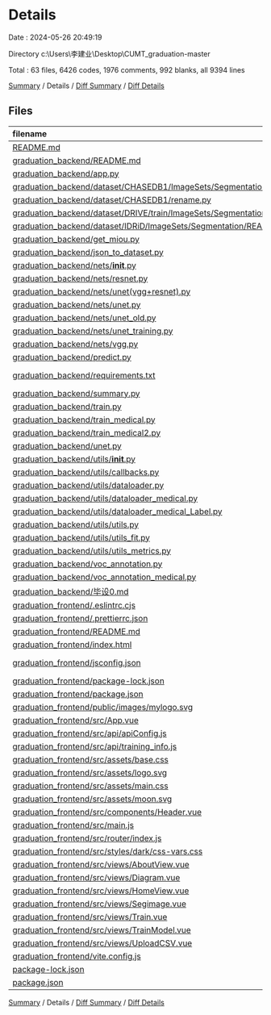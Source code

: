 # Details

Date : 2024-05-26 20:49:19

Directory c:\\Users\\李建业\\Desktop\\CUMT_graduation-master

Total : 63 files,  6426 codes, 1976 comments, 992 blanks, all 9394 lines

[Summary](results.md) / Details / [Diff Summary](diff.md) / [Diff Details](diff-details.md)

## Files
| filename | language | code | comment | blank | total |
| :--- | :--- | ---: | ---: | ---: | ---: |
| [README.md](/README.md) | Markdown | 82 | 0 | 45 | 127 |
| [graduation_backend/README.md](/graduation_backend/README.md) | Markdown | 139 | 0 | 43 | 182 |
| [graduation_backend/app.py](/graduation_backend/app.py) | Python | 108 | 23 | 18 | 149 |
| [graduation_backend/dataset/CHASEDB1/ImageSets/Segmentation/README.md](/graduation_backend/dataset/CHASEDB1/ImageSets/Segmentation/README.md) | Markdown | 1 | 0 | 2 | 3 |
| [graduation_backend/dataset/CHASEDB1/rename.py](/graduation_backend/dataset/CHASEDB1/rename.py) | Python | 9 | 2 | 2 | 13 |
| [graduation_backend/dataset/DRIVE/train/ImageSets/Segmentation/README.md](/graduation_backend/dataset/DRIVE/train/ImageSets/Segmentation/README.md) | Markdown | 1 | 0 | 2 | 3 |
| [graduation_backend/dataset/IDRiD/ImageSets/Segmentation/README.md](/graduation_backend/dataset/IDRiD/ImageSets/Segmentation/README.md) | Markdown | 1 | 0 | 2 | 3 |
| [graduation_backend/get_miou.py](/graduation_backend/get_miou.py) | Python | 38 | 17 | 8 | 63 |
| [graduation_backend/json_to_dataset.py](/graduation_backend/json_to_dataset.py) | Python | 55 | 2 | 13 | 70 |
| [graduation_backend/nets/__init__.py](/graduation_backend/nets/__init__.py) | Python | 0 | 1 | 0 | 1 |
| [graduation_backend/nets/resnet.py](/graduation_backend/nets/resnet.py) | Python | 122 | 24 | 40 | 186 |
| [graduation_backend/nets/unet(vgg+resnet).py](/graduation_backend/nets/unet(vgg+resnet).py) | Python | 80 | 25 | 30 | 135 |
| [graduation_backend/nets/unet.py](/graduation_backend/nets/unet.py) | Python | 75 | 29 | 29 | 133 |
| [graduation_backend/nets/unet_old.py](/graduation_backend/nets/unet_old.py) | Python | 48 | 2 | 13 | 63 |
| [graduation_backend/nets/unet_training.py](/graduation_backend/nets/unet_training.py) | Python | 91 | 4 | 19 | 114 |
| [graduation_backend/nets/vgg.py](/graduation_backend/nets/vgg.py) | Python | 60 | 6 | 10 | 76 |
| [graduation_backend/predict.py](/graduation_backend/predict.py) | Python | 112 | 54 | 16 | 182 |
| [graduation_backend/requirements.txt](/graduation_backend/requirements.txt) | pip requirements | 11 | 0 | 0 | 11 |
| [graduation_backend/summary.py](/graduation_backend/summary.py) | Python | 17 | 9 | 5 | 31 |
| [graduation_backend/train.py](/graduation_backend/train.py) | Python | 217 | 249 | 42 | 508 |
| [graduation_backend/train_medical.py](/graduation_backend/train_medical.py) | Python | 195 | 249 | 47 | 491 |
| [graduation_backend/train_medical2.py](/graduation_backend/train_medical2.py) | Python | 209 | 262 | 50 | 521 |
| [graduation_backend/unet.py](/graduation_backend/unet.py) | Python | 257 | 278 | 63 | 598 |
| [graduation_backend/utils/__init__.py](/graduation_backend/utils/__init__.py) | Python | 0 | 1 | 0 | 1 |
| [graduation_backend/utils/callbacks.py](/graduation_backend/utils/callbacks.py) | Python | 143 | 55 | 41 | 239 |
| [graduation_backend/utils/dataloader.py](/graduation_backend/utils/dataloader.py) | Python | 94 | 34 | 22 | 150 |
| [graduation_backend/utils/dataloader_medical.py](/graduation_backend/utils/dataloader_medical.py) | Python | 119 | 322 | 95 | 536 |
| [graduation_backend/utils/dataloader_medical_Label.py](/graduation_backend/utils/dataloader_medical_Label.py) | Python | 135 | 164 | 62 | 361 |
| [graduation_backend/utils/utils.py](/graduation_backend/utils/utils.py) | Python | 58 | 16 | 15 | 89 |
| [graduation_backend/utils/utils_fit.py](/graduation_backend/utils/utils_fit.py) | Python | 108 | 54 | 35 | 197 |
| [graduation_backend/utils/utils_metrics.py](/graduation_backend/utils/utils_metrics.py) | Python | 150 | 50 | 35 | 235 |
| [graduation_backend/voc_annotation.py](/graduation_backend/voc_annotation.py) | Python | 74 | 10 | 14 | 98 |
| [graduation_backend/voc_annotation_medical.py](/graduation_backend/voc_annotation_medical.py) | Python | 42 | 7 | 8 | 57 |
| [graduation_backend/毕设0.md](/graduation_backend/%E6%AF%95%E8%AE%BE0.md) | Markdown | 91 | 0 | 35 | 126 |
| [graduation_frontend/.eslintrc.cjs](/graduation_frontend/.eslintrc.cjs) | JavaScript | 12 | 1 | 2 | 15 |
| [graduation_frontend/.prettierrc.json](/graduation_frontend/.prettierrc.json) | JSON | 8 | 0 | 0 | 8 |
| [graduation_frontend/README.md](/graduation_frontend/README.md) | Markdown | 22 | 0 | 14 | 36 |
| [graduation_frontend/index.html](/graduation_frontend/index.html) | HTML | 13 | 0 | 1 | 14 |
| [graduation_frontend/jsconfig.json](/graduation_frontend/jsconfig.json) | JSON with Comments | 8 | 0 | 1 | 9 |
| [graduation_frontend/package-lock.json](/graduation_frontend/package-lock.json) | JSON | 2,512 | 0 | 1 | 2,513 |
| [graduation_frontend/package.json](/graduation_frontend/package.json) | JSON | 33 | 0 | 1 | 34 |
| [graduation_frontend/public/images/mylogo.svg](/graduation_frontend/public/images/mylogo.svg) | XML | 3 | 0 | 0 | 3 |
| [graduation_frontend/src/App.vue](/graduation_frontend/src/App.vue) | vue | 25 | 0 | 2 | 27 |
| [graduation_frontend/src/api/apiConfig.js](/graduation_frontend/src/api/apiConfig.js) | JavaScript | 1 | 1 | 0 | 2 |
| [graduation_frontend/src/api/training_info.js](/graduation_frontend/src/api/training_info.js) | JavaScript | 21 | 2 | 3 | 26 |
| [graduation_frontend/src/assets/base.css](/graduation_frontend/src/assets/base.css) | CSS | 71 | 2 | 14 | 87 |
| [graduation_frontend/src/assets/logo.svg](/graduation_frontend/src/assets/logo.svg) | XML | 1 | 0 | 1 | 2 |
| [graduation_frontend/src/assets/main.css](/graduation_frontend/src/assets/main.css) | CSS | 30 | 0 | 6 | 36 |
| [graduation_frontend/src/assets/moon.svg](/graduation_frontend/src/assets/moon.svg) | XML | 1 | 0 | 0 | 1 |
| [graduation_frontend/src/components/Header.vue](/graduation_frontend/src/components/Header.vue) | vue | 55 | 0 | 5 | 60 |
| [graduation_frontend/src/main.js](/graduation_frontend/src/main.js) | JavaScript | 14 | 1 | 4 | 19 |
| [graduation_frontend/src/router/index.js](/graduation_frontend/src/router/index.js) | JavaScript | 43 | 15 | 6 | 64 |
| [graduation_frontend/src/styles/dark/css-vars.css](/graduation_frontend/src/styles/dark/css-vars.css) | CSS | 3 | 1 | 1 | 5 |
| [graduation_frontend/src/views/AboutView.vue](/graduation_frontend/src/views/AboutView.vue) | vue | 14 | 0 | 2 | 16 |
| [graduation_frontend/src/views/Diagram.vue](/graduation_frontend/src/views/Diagram.vue) | vue | 130 | 0 | 12 | 142 |
| [graduation_frontend/src/views/HomeView.vue](/graduation_frontend/src/views/HomeView.vue) | vue | 61 | 0 | 6 | 67 |
| [graduation_frontend/src/views/Segimage.vue](/graduation_frontend/src/views/Segimage.vue) | vue | 29 | 0 | 7 | 36 |
| [graduation_frontend/src/views/Train.vue](/graduation_frontend/src/views/Train.vue) | vue | 105 | 0 | 9 | 114 |
| [graduation_frontend/src/views/TrainModel.vue](/graduation_frontend/src/views/TrainModel.vue) | vue | 167 | 3 | 20 | 190 |
| [graduation_frontend/src/views/UploadCSV.vue](/graduation_frontend/src/views/UploadCSV.vue) | vue | 67 | 0 | 8 | 75 |
| [graduation_frontend/vite.config.js](/graduation_frontend/vite.config.js) | JavaScript | 13 | 1 | 3 | 17 |
| [package-lock.json](/package-lock.json) | JSON | 17 | 0 | 1 | 18 |
| [package.json](/package.json) | JSON | 5 | 0 | 1 | 6 |

[Summary](results.md) / Details / [Diff Summary](diff.md) / [Diff Details](diff-details.md)
